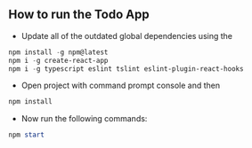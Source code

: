 How to run the Todo App
-------------

- Update all of the outdated global dependencies using the 

```PowerShell
npm install -g npm@latest
npm i -g create-react-app
npm i -g typescript eslint tslint eslint-plugin-react-hooks
```

- Open project with  command prompt console and then 
```PowerShell
npm install
```
- Now run the following commands:

```PowerShell
npm start
```
